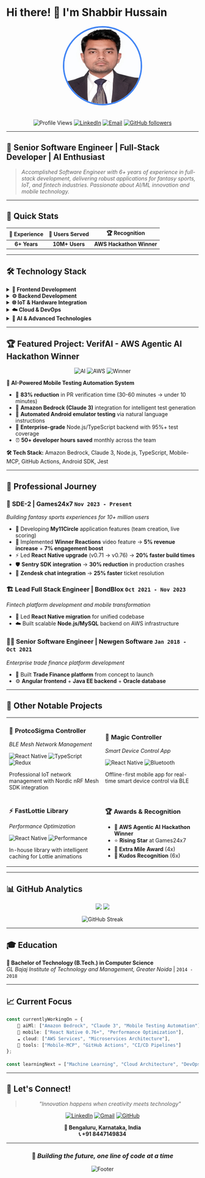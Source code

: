 # Hi there! 👋 I'm **Shabbir Hussain**

<div align="center">

<img src="profile_pic.jpeg" width="200" height="200" style="border-radius: 50%; border: 4px solid #4285f4; margin-bottom: 20px;" alt="Shabbir Hussain Profile Picture"/>

![Profile Views](https://komarev.com/ghpvc/?username=shabbir-hussain-git&color=4285f4&style=for-the-badge)
[![LinkedIn](https://img.shields.io/badge/LinkedIn-0077B5?style=for-the-badge&logo=linkedin&logoColor=white)](https://www.linkedin.com/in/hshabbir36)
[![Email](https://img.shields.io/badge/Email-D14836?style=for-the-badge&logo=gmail&logoColor=white)](mailto:pshabbir36@gmail.com)
[![GitHub followers](https://img.shields.io/github/followers/shabbir-hussain-git?style=for-the-badge&color=4285f4)](https://github.com/shabbir-hussain-git)

</div>

---

## 🚀 **Senior Software Engineer | Full-Stack Developer | AI Enthusiast**

> *Accomplished Software Engineer with 6+ years of experience in full-stack development, delivering robust applications for fantasy sports, IoT, and fintech industries. Passionate about AI/ML innovation and mobile technology.*

---

## 🎯 **Quick Stats**

<div align="center">

| 💼 Experience | 👥 Users Served  | 🏆 Recognition |
|:-------------:|:---------------:|:--------------:|
| **6+ Years** | **10M+ Users**  | **AWS Hackathon Winner** |

</div>

---

## 🛠️ **Technology Stack**

<details>
<summary><b>🎨 Frontend Development</b></summary>
<br>

![React Native](https://img.shields.io/badge/React_Native-20232A?style=for-the-badge&logo=react&logoColor=61DAFB)
![React](https://img.shields.io/badge/React-20232A?style=for-the-badge&logo=react&logoColor=61DAFB)
![Next.js](https://img.shields.io/badge/Next.js-000000?style=for-the-badge&logo=nextdotjs&logoColor=white)
![TypeScript](https://img.shields.io/badge/TypeScript-007ACC?style=for-the-badge&logo=typescript&logoColor=white)
![JavaScript](https://img.shields.io/badge/JavaScript-F7DF1E?style=for-the-badge&logo=javascript&logoColor=black)

</details>

<details>
<summary><b>⚙️ Backend Development</b></summary>
<br>

![Node.js](https://img.shields.io/badge/Node.js-43853D?style=for-the-badge&logo=node.js&logoColor=white)
![Java](https://img.shields.io/badge/Java-ED8B00?style=for-the-badge&logo=java&logoColor=white)
![Express.js](https://img.shields.io/badge/Express.js-404D59?style=for-the-badge)
![REST API](https://img.shields.io/badge/REST-02569B?style=for-the-badge&logo=rest&logoColor=white)

</details>

<details>
<summary><b>🌐 IoT & Hardware Integration</b></summary>
<br>

![Bluetooth](https://img.shields.io/badge/Bluetooth_LE-0082FC?style=for-the-badge&logo=bluetooth&logoColor=white)
![IoT](https://img.shields.io/badge/IoT-FF6B6B?style=for-the-badge&logo=internetofthings&logoColor=white)
![Mesh Networks](https://img.shields.io/badge/Mesh_Networks-4ECDC4?style=for-the-badge)

</details>

<details>
<summary><b>☁️ Cloud & DevOps</b></summary>
<br>

![AWS](https://img.shields.io/badge/AWS-FF9900?style=for-the-badge&logo=amazonaws&logoColor=white)
![Git](https://img.shields.io/badge/Git-F05032?style=for-the-badge&logo=git&logoColor=white)
![CI/CD](https://img.shields.io/badge/CI%2FCD-326CE5?style=for-the-badge&logo=gitlab&logoColor=white)
![Linux](https://img.shields.io/badge/Linux-FCC624?style=for-the-badge&logo=linux&logoColor=black)

</details>

<details>
<summary><b>🤖 AI & Advanced Technologies</b></summary>
<br>

![Amazon Bedrock](https://img.shields.io/badge/Amazon_Bedrock-FF9900?style=for-the-badge&logo=amazonaws&logoColor=white)
![Claude 3](https://img.shields.io/badge/Claude_3-4A90E2?style=for-the-badge)
![Mobile MCP](https://img.shields.io/badge/Mobile_MCP-20232A?style=for-the-badge&logo=mobile&logoColor=white)
![Microservices](https://img.shields.io/badge/Microservices-FF6B6B?style=for-the-badge)

</details>

---

## 🏆 **Featured Project: VerifAI - AWS Agentic AI Hackathon Winner** 

<div align="center">

![AI](https://img.shields.io/badge/AI_Powered-FF6B6B?style=for-the-badge&logo=robot&logoColor=white)
![AWS](https://img.shields.io/badge/AWS_Hackathon-FF9900?style=for-the-badge&logo=amazonaws&logoColor=white)
![Winner](https://img.shields.io/badge/🏆_WINNER-FFD700?style=for-the-badge)

</div>

**🤖 AI-Powered Mobile Testing Automation System**

- 🚀 **83% reduction** in PR verification time (30-60 minutes → under 10 minutes)
- 🧠 **Amazon Bedrock (Claude 3)** integration for intelligent test generation
- 📱 **Automated Android emulator testing** via natural language instructions
- 💼 **Enterprise-grade** Node.js/TypeScript backend with 95%+ test coverage
- ⏰ **50+ developer hours saved** monthly across the team

**🛠️ Tech Stack:** Amazon Bedrock, Claude 3, Node.js, TypeScript, Mobile-MCP, GitHub Actions, Android SDK, Jest

---

## 💼 **Professional Journey**

### 🎯 **SDE-2 | Games24x7** `Nov 2023 - Present`
*Building fantasy sports experiences for 10+ million users*

- 📱 Developing **My11Circle** application features (team creation, live scoring)
- 🎥 Implemented **Winner Reactions** video feature → **5% revenue increase** + **7% engagement boost**
- ⚡ Led **React Native upgrade** (v0.71 → v0.76) → **20% faster build times**
- 🛡️ **Sentry SDK integration** → **30% reduction** in production crashes
- 🤝 **Zendesk chat integration** → **25% faster** ticket resolution

### 🏗️ **Lead Full Stack Engineer | BondBlox** `Oct 2021 - Nov 2023`
*Fintech platform development and mobile transformation*

- 📱 Led **React Native migration** for unified codebase
- ☁️ Built scalable **Node.js/MySQL** backend on AWS infrastructure

### 👨‍💻 **Senior Software Engineer | Newgen Software** `Jan 2018 - Oct 2021`
*Enterprise trade finance platform development*

- 🏦 Built **Trade Finance platform** from concept to launch
- ⚙️ **Angular frontend** + **Java EE backend** + **Oracle database**

---

## 🚧 **Other Notable Projects**

<table>
<tr>
<td width="50%">

### 🔗 **ProtcoSigma Controller**
*BLE Mesh Network Management*

![React Native](https://img.shields.io/badge/React_Native-61DAFB?style=flat-square&logo=react&logoColor=black)
![TypeScript](https://img.shields.io/badge/TypeScript-3178C6?style=flat-square&logo=typescript&logoColor=white)
![Redux](https://img.shields.io/badge/Redux-764ABC?style=flat-square&logo=redux&logoColor=white)

Professional IoT network management with Nordic nRF Mesh SDK integration

</td>
<td width="50%">

### 📱 **Magic Controller**
*Smart Device Control App*

![React Native](https://img.shields.io/badge/React_Native-61DAFB?style=flat-square&logo=react&logoColor=black)
![Bluetooth](https://img.shields.io/badge/BLE-0082FC?style=flat-square&logo=bluetooth&logoColor=white)

Offline-first mobile app for real-time smart device control via BLE

</td>
</tr>
<tr>
<td width="50%">

### ⚡ **FastLottie Library**
*Performance Optimization*

![React Native](https://img.shields.io/badge/React_Native-61DAFB?style=flat-square&logo=react&logoColor=black)
![Performance](https://img.shields.io/badge/Performance-FF6B6B?style=flat-square)

In-house library with intelligent caching for Lottie animations

</td>
<td width="50%">

### 🏆 **Awards & Recognition**

- 🥇 **AWS Agentic AI Hackathon Winner**
- ⭐ **Rising Star** at Games24x7
- 🚀 **Extra Mile Award** (4x)
- 👏 **Kudos Recognition** (6x)

</td>
</tr>
</table>

---

## 📊 **GitHub Analytics**

<div align="center">

<img height="180em" src="https://github-readme-stats.vercel.app/api?username=shabbir-hussain-git&show_icons=true&hide_border=true&theme=github_dark&include_all_commits=true&count_private=true"/>
<img height="180em" src="https://github-readme-stats.vercel.app/api/top-langs/?username=shabbir-hussain-git&show_icons=true&hide_border=true&layout=compact&theme=github_dark"/>

</div>

<div align="center">

![GitHub Streak](https://github-readme-streak-stats.herokuapp.com/?user=shabbir-hussain-git&theme=github-dark&hide_border=true)

</div>

---

## 🎓 **Education**

**🏫 Bachelor of Technology (B.Tech.) in Computer Science**  
*GL Bajaj Institute of Technology and Management, Greater Noida* | `2014 - 2018`

---

## 📈 **Current Focus**

```typescript
const currentlyWorkingOn = {
    🤖 aiMl: ["Amazon Bedrock", "Claude 3", "Mobile Testing Automation"],
    📱 mobile: ["React Native 0.76+", "Performance Optimization"],
    ☁️ cloud: ["AWS Services", "Microservices Architecture"],
    🔧 tools: ["Mobile-MCP", "GitHub Actions", "CI/CD Pipelines"]
};

const learningNext = ["Machine Learning", "Cloud Architecture", "DevOps Best Practices"];
```

---

## 🌟 **Let's Connect!**

<div align="center">

> *"Innovation happens when creativity meets technology"*

[![LinkedIn](https://img.shields.io/badge/LinkedIn-0077B5?style=for-the-badge&logo=linkedin&logoColor=white)](https://www.linkedin.com/in/hshabbir36)
[![Gmail](https://img.shields.io/badge/Gmail-D14836?style=for-the-badge&logo=gmail&logoColor=white)](mailto:pshabbir36@gmail.com)
[![GitHub](https://img.shields.io/badge/GitHub-100000?style=for-the-badge&logo=github&logoColor=white)](https://github.com/shabbir-hussain-git)

**📍 Bengaluru, Karnataka, India**  
**📞 +91 8447149834**

</div>

---

<div align="center">

### 🚀 *Building the future, one line of code at a time*

![Footer](https://capsule-render.vercel.app/api?type=waving&color=4285f4&height=100&section=footer)

</div>
